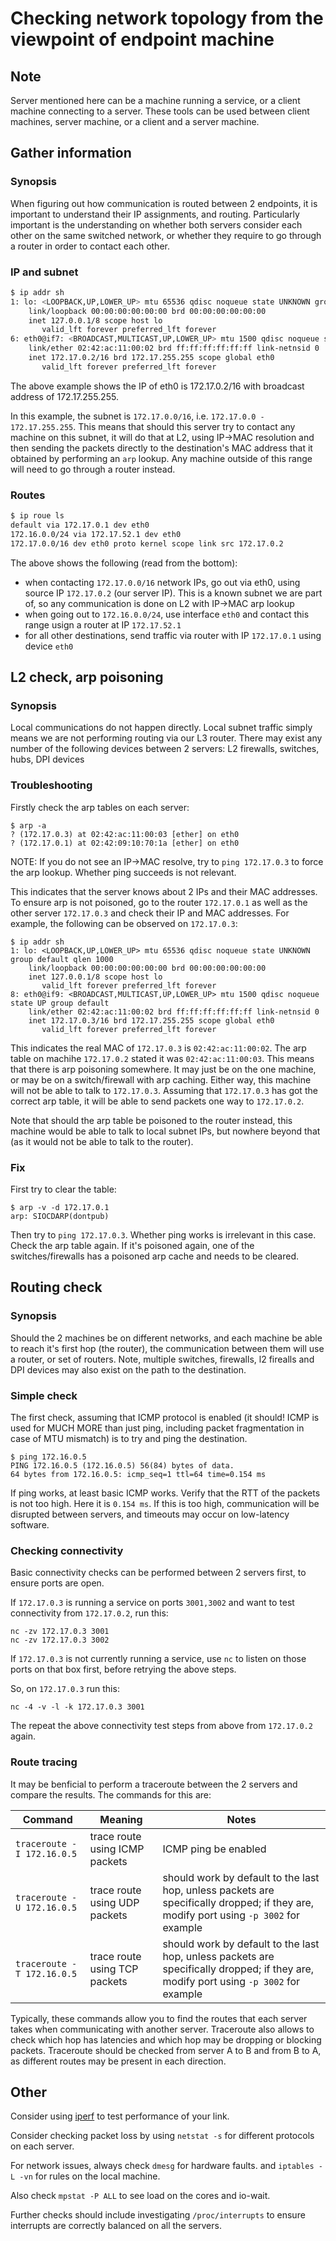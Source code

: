 # Checking network topology from the viewpoint of endpoint machine

## Note

Server mentioned here can be a machine running a service, or a client machine connecting to a server. These tools can be used between client machines, server machine, or a client and a server machine.

## Gather information

### Synopsis

When figuring out how communication is routed between 2 endpoints, it is important to understand their IP assignments, and routing. Particularly important is the understanding on whether both servers consider each other on the same switched network, or whether they require to go through a router in order to contact each other.

### IP and subnet

```bash
$ ip addr sh
1: lo: <LOOPBACK,UP,LOWER_UP> mtu 65536 qdisc noqueue state UNKNOWN group default qlen 1000
    link/loopback 00:00:00:00:00:00 brd 00:00:00:00:00:00
    inet 127.0.0.1/8 scope host lo
       valid_lft forever preferred_lft forever
6: eth0@if7: <BROADCAST,MULTICAST,UP,LOWER_UP> mtu 1500 qdisc noqueue state UP group default 
    link/ether 02:42:ac:11:00:02 brd ff:ff:ff:ff:ff:ff link-netnsid 0
    inet 172.17.0.2/16 brd 172.17.255.255 scope global eth0
       valid_lft forever preferred_lft forever
```

The above example shows the IP of eth0 is 172.17.0.2/16 with broadcast address of 172.17.255.255.

In this example, the subnet is `172.17.0.0/16`, i.e. `172.17.0.0 - 172.17.255.255`. This means that should this server try to contact any machine on this subnet, it will do that at L2, using IP->MAC resolution and then sending the packets directly to the destination's MAC address that it obtained by performing an `arp` lookup. Any machine outside of this range will need to go through a router instead.

### Routes

```bash
$ ip roue ls
default via 172.17.0.1 dev eth0 
172.16.0.0/24 via 172.17.52.1 dev eth0 
172.17.0.0/16 dev eth0 proto kernel scope link src 172.17.0.2 
```

The above shows the following (read from the bottom):
* when contacting `172.17.0.0/16` network IPs, go out via eth0, using source IP `172.17.0.2` (our server IP). This is a known subnet we are part of, so any communication is done on L2 with IP->MAC arp lookup
* when going out to `172.16.0.0/24`, use interface `eth0` and contact this range usign a router at IP `172.17.52.1`
* for all other destinations, send traffic via router with IP `172.17.0.1` using device `eth0`

## L2 check, arp poisoning

### Synopsis

Local communications do not happen directly. Local subnet traffic simply means we are not performing routing via our L3 router. There may exist any number of the following devices between 2 servers: L2 firewalls, switches, hubs, DPI devices

### Troubleshooting

Firstly check the arp tables on each server:

```
$ arp -a
? (172.17.0.3) at 02:42:ac:11:00:03 [ether] on eth0
? (172.17.0.1) at 02:42:09:10:70:1a [ether] on eth0
```

NOTE: If you do not see an IP->MAC resolve, try to `ping 172.17.0.3` to force the arp lookup. Whether ping succeeds is not relevant.

This indicates that the server knows about 2 IPs and their MAC addresses. To ensure arp is not poisoned, go to the router `172.17.0.1` as well as the other server `172.17.0.3` and check their IP and MAC addresses. For example, the following can be observed on `172.17.0.3`:

```
$ ip addr sh
1: lo: <LOOPBACK,UP,LOWER_UP> mtu 65536 qdisc noqueue state UNKNOWN group default qlen 1000
    link/loopback 00:00:00:00:00:00 brd 00:00:00:00:00:00
    inet 127.0.0.1/8 scope host lo
       valid_lft forever preferred_lft forever
8: eth0@if9: <BROADCAST,MULTICAST,UP,LOWER_UP> mtu 1500 qdisc noqueue state UP group default 
    link/ether 02:42:ac:11:00:02 brd ff:ff:ff:ff:ff:ff link-netnsid 0
    inet 172.17.0.3/16 brd 172.17.255.255 scope global eth0
       valid_lft forever preferred_lft forever
```

This indicates the real MAC of `172.17.0.3` is `02:42:ac:11:00:02`. The arp table on machihe `172.17.0.2` stated it was `02:42:ac:11:00:03`. This means that there is arp poisoning somewhere. It may just be on the one machine, or may be on a switch/firewall with arp caching. Either way, this machine will not be able to talk to `172.17.0.3`. Assuming that `172.17.0.3` has got the correct arp table, it will be able to send packets one way to `172.17.0.2`.

Note that should the arp table be poisoned to the router instead, this machine would be able to talk to local subnet IPs, but nowhere beyond that (as it would not be able to talk to the router).

### Fix

First try to clear the table:
```
$ arp -v -d 172.17.0.1    
arp: SIOCDARP(dontpub)
```

Then try to `ping 172.17.0.3`. Whether ping works is irrelevant in this case. Check the arp table again. If it's poisoned again, one of the switches/firewalls has a poisoned arp cache and needs to be cleared.

## Routing check

### Synopsis

Should the 2 machines be on different networks, and each machine be able to reach it's first hop (the router), the communication between them will use a router, or set of routers. Note, multiple switches, firewalls, l2 firealls and DPI devices may also exist on the path to the destination.

### Simple check

The first check, assuming that ICMP protocol is enabled (it should! ICMP is used for MUCH MORE than just ping, including packet fragmentation in case of MTU mismatch) is to try and ping the destination.

```
$ ping 172.16.0.5
PING 172.16.0.5 (172.16.0.5) 56(84) bytes of data.
64 bytes from 172.16.0.5: icmp_seq=1 ttl=64 time=0.154 ms
```

If ping works, at least basic ICMP works. Verify that the RTT of the packets is not too high. Here it is `0.154 ms`. If this is too high, communication will be disrupted between servers, and timeouts may occur on low-latency software.

### Checking connectivity

Basic connectivity checks can be performed between 2 servers first, to ensure ports are open.

If `172.17.0.3` is running a service on ports `3001,3002` and want to test connectivity from `172.17.0.2`, run this:
```
nc -zv 172.17.0.3 3001
nc -zv 172.17.0.3 3002
```

If `172.17.0.3` is not currently running a service, use `nc` to listen on those ports on that box first, before retrying the above steps.

So, on `172.17.0.3` run this:
```
nc -4 -v -l -k 172.17.0.3 3001
```

The repeat the above connectivity test steps from above from `172.17.0.2` again.

### Route tracing

It may be benficial to perform a traceroute between the 2 servers and compare the results. The commands for this are:

Command | Meaning | Notes
--- | --- | ---
`traceroute -I 172.16.0.5` | trace route using ICMP packets | ICMP ping be enabled
`traceroute -U 172.16.0.5` | trace route using UDP packets | should work by default to the last hop, unless packets are specifically dropped; if they are, modify port using `-p 3002` for example
`traceroute -T 172.16.0.5` | trace route using TCP packets | should work by default to the last hop, unless packets are specifically dropped; if they are, modify port using `-p 3002` for example

Typically, these commands allow you to find the routes that each server takes when communicating with another server. Traceroute also allows to check which hop has latencies and which hop may be dropping or blocking packets. Traceroute should be checked from server A to B and from B to A, as different routes may be present in each direction.

## Other

Consider using [iperf](https://discuss.aerospike.com/t/benchmarking-throughput-and-packet-count-with-iperf3/2791) to test performance of your link.

Consider checking packet loss by using `netstat -s` for different protocols on each server.

For network issues, always check `dmesg` for hardware faults. and `iptables -L -vn` for rules on the local machine.

Also check `mpstat -P ALL` to see load on the cores and io-wait.

Further checks should include investigating `/proc/interrupts` to ensure interrupts are correctly balanced on all the servers.
